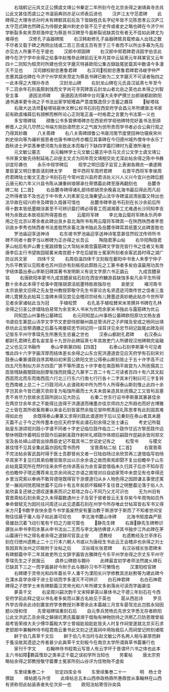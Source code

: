 <!-- { "loadSidebar": true } -->
　　右瑞鹤记元呉文正公撰虞文靖公书秦定二年所刻今在北京余得之谢靖眞寺丞呉公此文甚佳而虞公之书温丽典则亦足以师表后进也
　　汉庐江太守范君碑
　　此碑得之大理寺丞孙时未有碑额其前后及下皆缺姓氏名字纪年皆不见陈思孝云汉庐江太守范式碑也然碑云为侍御史冀州刺史亦皆不见于史传或者史之略也碑在今济宁州学断裂多矣夹漈郑渔仲定为蔡邕书汉碑至今虽断裂讹缺其仅有者无不佳如此碑尤为难得也
　　汉修孔子庙器碑隂
　　右汉韩勑修孔子庙器碑隂具载修庙人出钱之数不尽者又载于碑之两侧出钱或二百三百或五百有至于三千者而不以所出多寡为先后亦见古人所重不在乎是也
　　汉郎中郑固碑
　　右汉郎中郑君碑君讳固字伯坚此碑今在济宁学中余得之给事中赵惟恭此碑前后无年月其中云延熹元年拜某官又云年四十二则知为桓灵时所建也但文字磨灭特甚欧阳公集古録跋尾犹载其中数语今多漫灭不见也
　　汉司隷校尉忠惠鲁君碑
　　右汉司校尉忠惠鲁君碑君讳峻字仲严忠惠其諡也碑在今济宁州学郑夹漈定为蔡邕书碑已断为二文字磨灭不可读者殆四之一此本得之大理孙寺丞
　　汉封龙山碑
　　右封龙山碑在元氏县汉延熹七年至今千二百余年石刻虽颇剥蚀而文字尚可寻究碑首云封龙山者北岳之英也此本得之刘智安主事
　　道因法师碑
　　唐道因法师碑中台司藩大夫李俨撰兰台郎骑都尉欧阳通书通率更令询之子书法出家学矩矱森严意度飘逸但少含蓄之趣耳
　　秘塔铭
　　右唐大达法师秘塔铭裴休文栁公权书石刻在西安府学会昌元年所建唐法书家前有欧虞褚薛后有顔栁而栁所论心正则笔正虽一时格君之言要为书法第一义也
　　多宝塔碑铭
　　顔鲁公书多寳佛塔碑亦在西安府学视他碑特完好虽书法至顔栁晋人之风几尽然公书端方刚劲凛然忠义之气故为世所贵而学书者必合公眞行观之乃得其妙趣
　　八关斋碑
　　右八关斋碑顔鲁公书唐河南节度使田神功寝疾宋州刺史徐向等为禳祈报恩者也唐书神功传亦概见其事碑在今归德州城外僧寺中永乐丁酉秋进士尹崇髙奉使河南为余致此本而每行下缺四字葢打碑时为夏潦所淹也
　　元文敏公墓志
　　右元翰林学士元文敏公墓志中丞马文贞公文学士虞文靖公书并篆文敏先待制延祐乙卯座主文贞为同年而文靖相交处尤深此帖余得之陈中书彝训宜珍袭也
　　永乐中视学碑后
　　视学之明日国子监官上表谢各赐衣一袭遂赐羣臣宴又明日羣臣请刻碑太学
　　晋平西将军周府君碑
　　右晋平西将军孝侯周府君碑陆士衡文王逸少书刻石在今常州宜兴县府君讳处义兴人义兴今宜兴也碑后题云唐元和六年义兴县令陈从諌重树琅琊承仕荣镌葢此碑至唐再翻刻也
　　岳麓寺碑二帖【二首】
　　右岳麓寺碑得诸礼部侍郎胡濙余晚喜北海书最后得此而凡前之所得者皆不及也近于中书舍人刘素家见北海秦望山法华寺碑温润清丽葢又特出也法华故在绍兴府寺及碑皆久燬甚可惜也
　　岳麓寺碑李邕书石刻在长沙余前后所得十数本皆纸墨糊涂甚至不可辨识葢打碑必得善工而湖湘善工尤难遇长沙同知李吉特为余致此本故视前所得差胜也
　　云麾将军碑
　　李北海云麾将军碑永乐丙申用之在北京以寄余者此碑出良乡县北海所书有两云麾将军碑其一在陜西陜西者李思训良乡李秀也陜西者书法差胜然余畜北海书独此及岳麓寺碑耳其纸墨又此碑差胜也
　　罗池庙迎享送神诗
　　右东坡书罗池庙迎享送神诗笔意甚佳然较沈传师所书碑不同者十数字当以栁碑为正亦得之长吾云
　　陶隐君茅山帖
　　右华阳陶隐君茅山帖后有庐山曹士冕跋顔鲁公大驾帖米南宫露筋碑文字皆完皆行书之佳者又有南唐李后主行书望故园赋畧米南宫题十字在后疑皆士冕家所刻者余客武昌时得之湖广防议呉文家
　　四体千文
　　右周伯温四体千文刻板在鄱阳中书舍人朱季宁仲子为乐平教官以见贶者也苏州旧亦有刻板视此颇胜元之工篆书者多矣伯温最用功其作字结体葢出泰山李斯旧碑其著书发明斯义有说文字原六书正譌云
　　九成宫醴泉铭
　　右唐欧阳率更书九成宫醴泉铭石刻在西安府麟游县缺蚀多矣凡余平生所得数十余本此本得于给事中毘陵胡源洁纸墨特胜故独存也
　　哀册文
　　褚河南书太宗哀册文旧得之先友登州教授郭敬守先生书家论古名贤遗迹河南传世之佳者三龛碑儿寛賛及此帖耳三龛碑未得见尝见会稽邓宗经有儿賛墨迹真妙絶此帖亦今世所罕见者余家诸帖此当为冠
　　手植桧赞
　　右孔圣手植桧賛宋米芾撰并书碑在孔林余得之衍圣公彦缙陆伯易常为余言宋人书米为优而余家米书独此与露筋碑为优云
　　同知昆山州事杨公墓碑后
　　右元同知昆山州事杨公墓碑欧阳原功文杨友直书虞伯生篆昆山讳学文字节文吏部侍郎贑州路总管讳孖之子庐陵及安成之杨同出靖恭坊此云皆祭酒膳之后葢与掲曼硕忠节祠记同一误耳详见余忠节祠记跋尾此碑及祠记皆东平州守季琛先生所惠先生忠襄之世也
　　汉泰山都尉孔君碑
　　右汉泰山都尉孔君碑孔君名宙宣圣十九世孙此碑延熹七年其故吏门人所建视汉他碑稍完宙融之父也见汉书融传
　　泰山李斯篆四帖【四首】
　　右泰山石刻李斯篆今可见者惟此四十六字字画浑厚而结体差长余得之山东佥宪洪遵道尝见应天府学有石刻宋刘跂泰山秦篆谱跂自序其略曰初宋莒公欧阳文忠公得泰山斯刻皆止于五十许字高不过四五尺形制似方非方四靣广狭不等所谓五十许字者在南靣稍平故尝为人所抚搨其三靣皆残缺蔽闇跂始刮摩垢蚀而抚搨之凡篆字二百二十有二可读者百四十有六其文起西靣而北而东而南西靣六行北三行东六行南七行行各十二字其末行制曰可三字复转在西南棱上总二十二行跂河间人此谱政和中所为然今人所得泰山斯刻惟止此四十余字岂其余今皆已磨灭欤抑复为垢蚀所蔽而士大夫未尝亲造其处抚搨之工又皆茍且塞责不肯尽力欤故余志跂所説以见大防云
　　右秦二世东行诏书李斯篆其篆甚佳余在两京廿余年求之不能得比连得于洪遵道而楮墨亦佳京师四方之所趋也而好古博雅之士皆在其所收畜周秦以来金石刻皆富然余独见邹仲熈髙庭礼陈思孝有此刻固其难得如此也
　　余既得泰山秦篆又求得刘跂此谱遂附于后以见秦刻在泰山者其未磨灭葢不止于今之所传墨本也应天府学有此谱石刻余得之张士谦云
　　考史记所载始皇东游颂视刘跂小字谱不同者十字史记临位跂作临立二十跂作廿远方黎民跂作远黎休明跂作着明后世跂作后嗣躬圣跂作躬听礼顺跂作体顺后嗣跂作昆嗣余皆同郑文宝及各处峄山颂皆出徐鼎臣史记不载其书二世诏史记有之
　　松雪书
　　与稷文甚佳惜不见其全集此篇亦因松雪书而传
　　宝晋斋帖二帖【二首】
　　右寳晋斋不完法帖余客武昌时得于医士吾郡曾尚文者一日陆伯旸过余欣赏再三遂借临写伯旸卒其家不复见归其弟伯瞻官南京出以示余余语之故而索焉即閟不复出伯瞻卒于山东此帖竟莫究所在然时往来余怀也侍讲髙谷为余言渠尝借临未久归其子后亦不知存否也伯瞻仲子瑄近膺荐来北京余间询之亦语之故瑄对曰自幼家笥中未尝见有也幸得还乡里当究索以奉纳不敢背德瑄既得官于浙便道归从乡人物色得之因顾谦主事使还寓至一展阅间恍若隔世葢不见四十有五年矣损坏糢糊不复往昔之明整葢沦落于俗人久矣欣喜复还继之感叹遂重表而识之若瑄之存心不同乃父尤可识也
　　无为州旧有寳晋斋帖石刻余索之久未得葢数遇州士子及官于彼者皆云无复存矣今年周恂如员外奉命督赋无为因托往问周还以此见遗葢石刻在州学今所存唯此廿帖耳皆右军书又得米方尺书数字良快余意今书学虽废然安有董治教于斯游学于斯而了不知者世间宝物往往蔽于庸人俗子如此甚可叹也
　　李北海书麓山寺碑
　　北海书矩度森严筋骨雄劲沉着飞动引笔有千钧之力故可寳也
　　静先生碑
　　右唐静先生碑栁识譔张从申书李阳氷篆从申书法出二王而与李北海彷佛昔人评其书独步江外此碑在茅山葢唐行书之得名者余得之道録司官袁止安
　　遗教经
　　右遗教经及兰亭序石刻在归徳州遗教止二十三行本六朝人书或以为唐经生书此云王会稽非也余得之刘士皆因其有汝州之印故附于汝帖之后
　　汉谷城长张君碑
　　右汉谷城长张君碑未有碑额葢中平二年其故吏所立文辞字画皆古雅碑在今东平州学余得之宗丈东平州守季琛先生之子民服云
　　虞恭公碑题与翺孙
　　此碑最宜初学者师法然嵗乆碑石已缺其下三之一而字画甚好今附于此与翺孙习书不可懒惰也
　　汉溧阳校官碑
　　右碑建于灵帝光和四年葢长平人潘干为溧阳长兴学修教其丞赵勲等为建此碑今在溧水县学余得于进士彭琉而字多漫灭不可辨识
　　白石神君碑
　　右白石神君碑得之子啓学士未有碑额葢汉灵帝光和六年所建文多剥落尚可读而字画甚佳
　　夣英千文
　　右梁周兴嗣次韵千文宋释夣英以篆体书之干德三年刻石在今西安府学前此释之徒以书名者多矣而以篆古名始见于英也
　　扈从西廵诗
　　罗员外学古得余此诗刻置宣府学舍教授刘凖寄余此本葢越三月宫车晏驾览此岂胜永恸因题以授和侄
　　先曾祖碑铭重刻石后
　　自元季兵燹杨氏先世文字悉无存者欧阳公此文洪武乙丑余得之贑锡坑萧氏葢屡濒于燬殆有神物防持之洪熈乙已防恩赠曾祖祖考皆荣禄大夫少傅华葢殿大学士曾祖妣祖妣妣皆夫人时复作祠堂遂就北京买石求吏部郎中兼翰林侍书程君南云重书此文刻之还寘祠中用贻我后人而祠堂记附刻诸隂
　　鲜于伯几真草千文后
　　鲜于伯几书当时与赵文敏公齐名两人相与甚厚而鲜于蚤没故其遗迹之传者甚少此眞草千文刻板今在南京太学所谓眞草书葢兼行也
　　家刊千字文
　　右翰林侍书程南云写昔人有云字坏于晋谓坏六书之体也此本主六书如障鶤亯愯玅之类率正千载之误初学所当知也
　　劳畧帖
　　唐太宗劳略帖余得之郭教授敬守葢曹士冕家所刻山谷评为佳物殆不虚矣













　　东里续集巻二十
　　钦定四库全书
　　东里续集巻二十一　　　明　杨士竒　撰跋
　　绛帖题与升侄
　　此绛帖总五本山西叅政杨鼎所惠鼎尝从事翰林在山西有贤称但此帖装表者失伦次非一也
　　欧阳法帖寄侄孙奕奂
